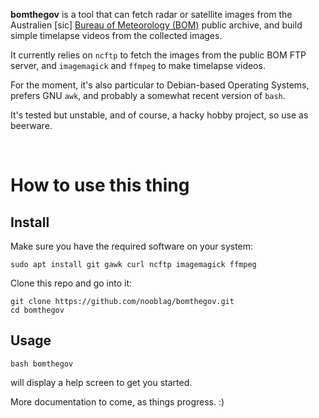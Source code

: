 **bomthegov** is a tool that can fetch radar or satellite images from the Australien [sic] [Bureau of Meteorology (BOM)](http://www.bom.gov.au/) public archive, and build simple timelapse videos from the collected images.

It currently relies on `ncftp` to fetch the images from the public BOM FTP server, and `imagemagick` and `ffmpeg` to make timelapse videos.

For the moment, it's also particular to Debian-based Operating Systems, prefers GNU `awk`, and probably a somewhat recent version of `bash`.

It's tested but unstable, and of course, a hacky hobby project, so use as beerware.

<br/>

# How to use this thing



## Install

Make sure you have the required software on your system:

```
sudo apt install git gawk curl ncftp imagemagick ffmpeg
```

Clone this repo and go into it:

```
git clone https://github.com/nooblag/bomthegov.git
cd bomthegov
```

## Usage

```
bash bomthegov
```

will display a help screen to get you started.

More documentation to come, as things progress. :)
